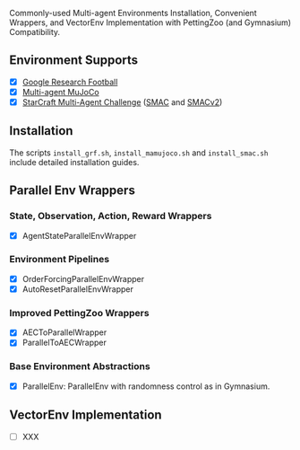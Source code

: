 Commonly-used Multi-agent Environments Installation, Convenient Wrappers, and VectorEnv Implementation with PettingZoo (and Gymnasium) Compatibility.

## Environment Supports
- [x] [Google Research Football](https://github.com/xihuai18/GFootball-Gymnasium-Pettingzoo)
- [x] [Multi-agent MuJoCo](https://github.com/xihuai18/MaMuJoCo-PettingZoo)
- [x] [StarCraft Multi-Agent Challenge](https://github.com/xihuai18/SMAC-PettingZoo) ([SMAC](https://github.com/oxwhirl/smac) and [SMACv2](https://github.com/oxwhirl/smacv2))

## Installation

The scripts `install_grf.sh`, `install_mamujoco.sh` and `install_smac.sh` include detailed installation guides.

## Parallel Env Wrappers

### State, Observation, Action, Reward Wrappers
- [x] AgentStateParallelEnvWrapper 

### Environment Pipelines
- [x] OrderForcingParallelEnvWrapper
- [x] AutoResetParallelEnvWrapper

### Improved PettingZoo Wrappers
- [x] AECToParallelWrapper
- [x] ParallelToAECWrapper

### Base Environment Abstractions
- [x] ParallelEnv: ParallelEnv with randomness control as in Gymnasium.

## VectorEnv Implementation
- [ ] XXX
